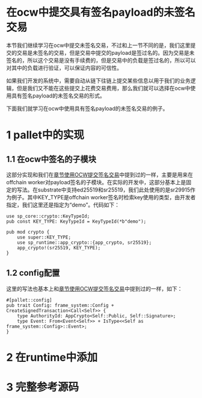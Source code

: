 # 在ocw中提交具有签名payload的未签名交易

本节我们继续学习在ocw中提交未签名交易，不过和上一节不同的是，我们这里提交的交易是未签名的交易，但是交易中提交的payload是签过名的。因为交易是未签名的，所以这个交易是没有手续费的，但是交易中的负载是签过名的，所以可以对其中的负载进行验证，可以保证内容的可信性。

如果我们开发的系统中，需要自动从链下往链上提交某些信息以用于我们的业务逻辑，但是我们又不能在这些提交上花费交易费用，那么我们就可以选择在ocw中使用具有签名payload的未签名交易的形式。

下面我们就学习在ocw中使用具有签名payload的未签名交易的例子。

# 1 pallet中的实现
## 1.1 在ocw中签名的子模块
这部分实现和我们在[章节使用OCW提交签名交易](8.9使用OCW提交签名交易.md)中提到过的一样，主要是用来在offchain worker对payload签名的子模块。在实际的开发中，这部分基本上是固定的写法。在substrate中支持ed25519和sr25519，我们此处使用的是sr29915作为例子。其中KEY_TYPE是offchain worker签名时检索key使用的类型，由开发者指定，我们这里还是指定为“demo”。代码如下：
```
use sp_core::crypto::KeyTypeId;
pub const KEY_TYPE: KeyTypeId = KeyTypeId(*b"demo");

pub mod crypto {
	use super::KEY_TYPE;
	use sp_runtime::app_crypto::{app_crypto, sr25519};
	app_crypto!(sr25519, KEY_TYPE);
}
```

## 1.2 config配置
这里的写法也基本上和[章节使用OCW提交签名交易](8.9使用OCW提交签名交易.md)中提到过的一样，如下：
```
#[pallet::config]
pub trait Config: frame_system::Config + CreateSignedTransaction<Call<Self>> {
	type AuthorityId: AppCrypto<Self::Public, Self::Signature>;
	type Event: From<Event<Self>> + IsType<<Self as frame_system::Config>::Event>;
}
```


# 2 在runtime中添加

# 3 完整参考源码

